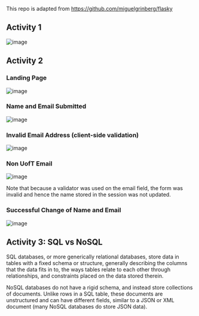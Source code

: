 This repo is adapted from https://github.com/miguelgrinberg/flasky

## Activity 1
![image](https://user-images.githubusercontent.com/26036279/94759317-915c5c80-036d-11eb-9043-7a2f3635673f.png)

## Activity 2
### Landing Page
![image](https://user-images.githubusercontent.com/26036279/94760836-94594c00-0371-11eb-8604-dffe3e3a9e39.png)


### Name and Email Submitted
![image](https://user-images.githubusercontent.com/26036279/94760858-a33ffe80-0371-11eb-9e85-a2111a329a22.png)


### Invalid Email Address (client-side validation)
![image](https://user-images.githubusercontent.com/26036279/94760909-c2d72700-0371-11eb-9654-e8aa0480de94.png)

### Non UofT Email
![image](https://user-images.githubusercontent.com/26036279/94760979-ef8b3e80-0371-11eb-9230-4fc695f661b2.png)

Note that because a validator was used on the email field, the form was invalid and hence the name stored in the session was not updated.

### Successful Change of Name and Email
![image](https://user-images.githubusercontent.com/26036279/94761108-39742480-0372-11eb-8e23-f1f1cd78be8d.png)

## Activity 3: SQL vs NoSQL
SQL databases, or more generically relational databases, store data in tables with a fixed schema or structure, generally describing the columns that the data fits in to, the ways tables relate to each other through relationships, and constraints placed on the data stored therein.

NoSQL databases do not have a rigid schema, and instead store collections of documents. Unlike rows in a SQL table, these documents are unstructured and can have different fields, similar to a JSON or XML document (many NoSQL databases do store JSON data).